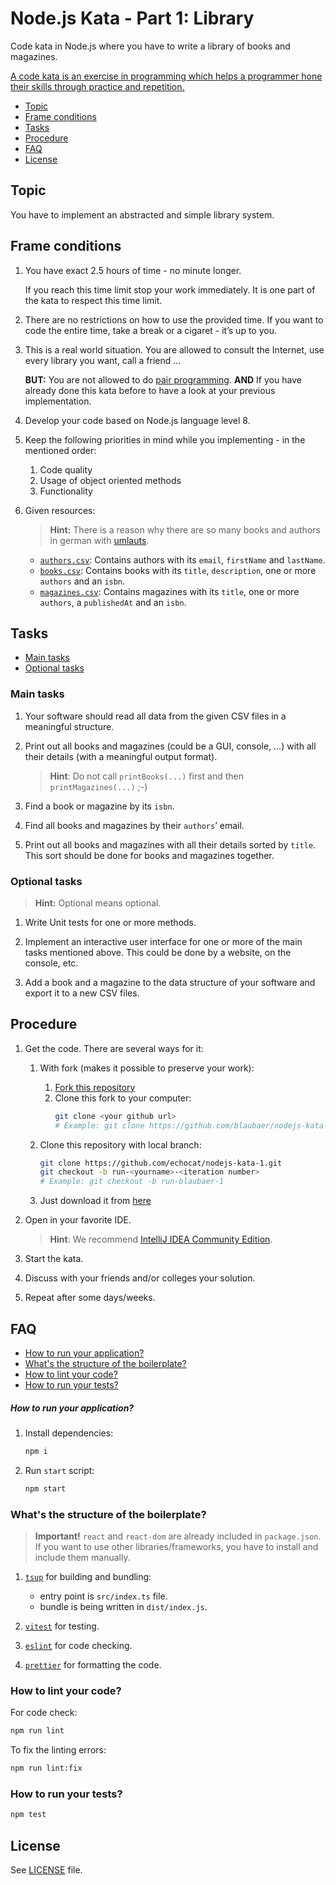 # Node.js Kata - Part 1: Library

Code kata in Node.js where you have to write a library of books and magazines.

[A code kata is an exercise in programming which helps a programmer hone their skills through practice and repetition.](<https://en.wikipedia.org/wiki/Kata_(programming)>)

- [Topic](#topic)
- [Frame conditions](#frame-conditions)
- [Tasks](#tasks)
- [Procedure](#procedure)
- [FAQ](#faq)
- [License](#license)

## Topic

You have to implement an abstracted and simple library system.

## Frame conditions

1. You have exact 2.5 hours of time - no minute longer.

   If you reach this time limit stop your work immediately.
   It is one part of the kata to respect this time limit.

2. There are no restrictions on how to use the provided time.
   If you want to code the entire time, take a break or a cigaret - it’s up to you.

3. This is a real world situation. You are allowed to consult the Internet, use every library you want, call a friend ...

   **BUT:** You are not allowed to do [pair programming](https://en.wikipedia.org/wiki/Pair_programming).
   **AND** If you have already done this kata before to have a look at your previous implementation.

4. Develop your code based on Node.js language level 8.

5. Keep the following priorities in mind while you implementing - in the mentioned order:
   1. Code quality
   2. Usage of object oriented methods
   3. Functionality

6. Given resources:

   > **Hint:** There is a reason why there are so many books and authors in german with [umlauts](https://en.wikipedia.org/wiki/Germanic_umlaut).
   - [`authors.csv`](data/authors.csv): Contains authors with its `email`, `firstName` and `lastName`.
   - [`books.csv`](data/books.csv): Contains books with its `title`, `description`, one or more `authors` and an `isbn`.
   - [`magazines.csv`](data/magazines.csv): Contains magazines with its `title`, one or more `authors`, a `publishedAt` and an `isbn`.

## Tasks

- [Main tasks](#main-tasks)
- [Optional tasks](#optional-tasks)

### Main tasks

1. Your software should read all data from the given CSV files in a meaningful structure.

2. Print out all books and magazines (could be a GUI, console, …) with all their details (with a meaningful output format).

   > **Hint**: Do not call `printBooks(...)` first and then `printMagazines(...)` ;-)

3. Find a book or magazine by its `isbn`.

4. Find all books and magazines by their `authors`’ email.

5. Print out all books and magazines with all their details sorted by `title`.
   This sort should be done for books and magazines together.

### Optional tasks

> **Hint:** Optional means optional.

1. Write Unit tests for one or more methods.

2. Implement an interactive user interface for one or more of the main tasks mentioned above.
   This could be done by a website, on the console, etc.

3. Add a book and a magazine to the data structure of your software and export it to a new CSV files.

## Procedure

1. Get the code. There are several ways for it:
   1. With fork (makes it possible to preserve your work):
      1. [Fork this repository](https://github.com/echocat/nodejs-kata-1/fork)
      2. Clone this fork to your computer:
         ```bash
         git clone <your github url>
         # Example: git clone https://github.com/blaubaer/nodejs-kata-1.git
         ```

   2. Clone this repository with local branch:

      ```bash
      git clone https://github.com/echocat/nodejs-kata-1.git
      git checkout -b run-<yourname>-<iteration number>
      # Example: git checkout -b run-blaubaer-1
      ```

   3. Just download it from [here](https://github.com/echocat/nodejs-kata-1/archive/master.zip)

2. Open in your favorite IDE.

   > **Hint**: We recommend [IntelliJ IDEA Community Edition](https://www.jetbrains.com/idea).

3. Start the kata.

4. Discuss with your friends and/or colleges your solution.

5. Repeat after some days/weeks.

## FAQ

- [How to run your application?](#how-to-run-your-application)
- [What's the structure of the boilerplate?](#whats-the-structure-of-the-boilerplate)
- [How to lint your code?](#how-to-lint-your-code)
- [How to run your tests?](#how-to-run-your-tests)

##### How to run your application?

1. Install dependencies:

   ```bash
   npm i
   ```

2. Run `start` script:

   ```bash
   npm start
   ```


### What's the structure of the boilerplate?

> **Important!** `react` and `react-dom` are already included in `package.json`. If you want to use other libraries/frameworks, you have to install and include them manually.

1. [`tsup`](https://tsup.egoist.dev/) for building and bundling:
    - entry point is `src/index.ts` file.
    - bundle is being written in `dist/index.js`.

2. [`vitest`](https://vitest.dev/) for testing.

3. [`eslint`](https://eslint.org/) for code checking.

4. [`prettier`](https://prettier.io/) for formatting the code.

### How to lint your code?

For code check:

```bash
npm run lint
```

To fix the linting errors:

```bash
npm run lint:fix
```

### How to run your tests?

```bash
npm test
```

## License

See [LICENSE](LICENSE) file.

